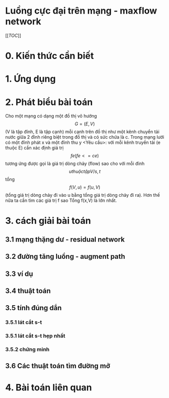 # Luồng cực đại trên mạng - maxflow network

[[_TOC_]]

# 0. Kiến thức cần biết

# 1. Ứng dụng

# 2. Phát biểu bài toán

Cho một mạng có dạng một đồ thị vô hướng $$G=(E,V)$$ (V là tập đỉnh, E là tập cạnh) mỗi cạnh trên đồ thị như một kênh chuyển tải nước giữa 2 đỉnh riêng biệt trong đồ thị và có sức chứa là c. Trong mạng lưới có một đỉnh phát x và một đỉnh thu y
<Yêu cầu>: với mỗi kênh truyền tải (e thuộc E) cần xác định giá trị $$fe (fe <= ce)$$ tương ứng được gọi là giá trị dòng chảy (flow) sao cho với mỗi đỉnh $$u thuộc tập V/{s,t}$$ tổng $$f(V,u)=f(u,V)$$ (tổng giá trị dòng chảy đi vào u bằng tổng giá trị dòng chảy đi ra). Hơn thế nữa ta cần tìm các giá trị f sao Tổng f(x,V) là lớn nhất.


# 3. cách giải bài toán

## 3.1 mạng thặng dư - residual network

## 3.2 đường tăng luồng - augment path

## 3.3 ví dụ

## 3.4 thuật toán

## 3.5 tính đúng dắn

### 3.5.1 lát cắt s-t

### 3.5.1 lát cắt s-t hẹp nhất

### 3.5.2 chứng minh

## 3.6 Các thuật toán tìm đường mở

# 4. Bài toán liên quan